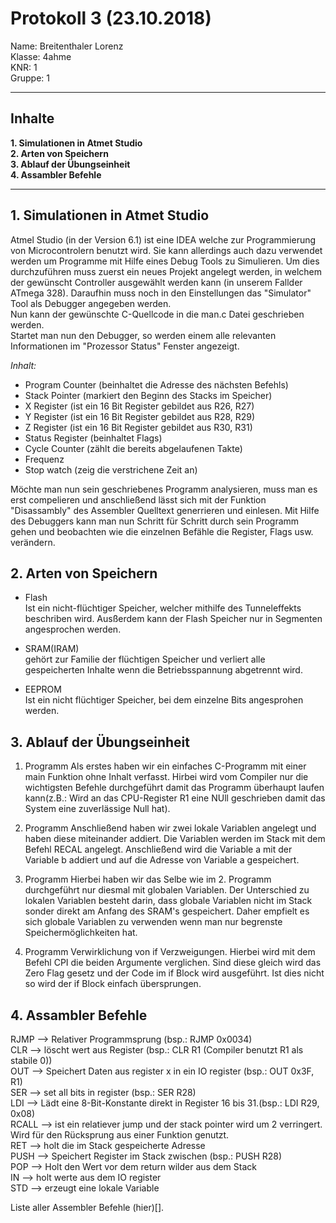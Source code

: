 # Protokoll 3 (23.10.2018)

Name: Breitenthaler Lorenz  
Klasse: 4ahme  
KNR: 1  
Gruppe: 1

---
## Inhalte

**1. Simulationen in Atmet Studio**  
**2. Arten von Speichern**  
**3. Ablauf der Übungseinheit**  
**4. Assambler Befehle**  

--- 

## 1. Simulationen in Atmet Studio

Atmel Studio (in der Version 6.1) ist eine IDEA welche zur Programmierung von Microcontrolern benutzt wird. Sie kann allerdings auch dazu verwendet werden um Programme mit Hilfe eines Debug Tools zu Simulieren. 
Um dies durchzuführen muss zuerst ein neues Projekt angelegt werden, in welchem  der gewünscht Controller ausgewählt werden kann (in unserem Fallder ATmega 328). Daraufhin muss noch in den Einstellungen das "Simulator" Tool als Debugger angegeben werden.  
Nun kann der gewünschte C-Quellcode in die man.c Datei geschrieben werden.  
Startet man nun den Debugger, so werden einem alle relevanten Informationen im "Prozessor Status" Fenster angezeigt.  

_Inhalt:_
 - Program Counter (beinhaltet die Adresse des nächsten Befehls)
 - Stack Pointer (markiert den Beginn des Stacks im Speicher) 
 - X Register (ist ein 16 Bit Register gebildet aus R26, R27)
 - Y Register (ist ein 16 Bit Register gebildet aus R28, R29)
 - Z Register (ist ein 16 Bit Register gebildet aus R30, R31)
 - Status Register (beinhaltet Flags)
 - Cycle Counter (zählt die bereits abgelaufenen Takte)
 - Frequenz
 - Stop watch (zeig die verstrichene Zeit an)

Möchte man nun sein geschriebenes Programm analysieren, muss man es erst compelieren und anschließend lässt sich mit der Funktion "Disassambly"  des Assembler Quelltext generrieren und einlesen. Mit Hilfe des Debuggers kann man nun Schritt für Schritt durch sein Programm gehen und beobachten wie die einzelnen Befähle die Register, Flags usw. verändern. 

## 2. Arten von Speichern

- Flash  
Ist ein nicht-flüchtiger Speicher, welcher mithilfe des Tunneleffekts beschriben wird. Ausßerdem kann der Flash Speicher nur in Segmenten angesprochen werden.  

- SRAM(IRAM)  
gehört zur Familie der flüchtigen Speicher und verliert alle gespeicherten Inhalte wenn die Betriebsspannung abgetrennt wird.

- EEPROM  
Ist ein nicht flüchtiger Speicher, bei dem einzelne Bits angesprohen werden.  

## 3. Ablauf der Übungseinheit

1. Programm
Als erstes haben wir ein einfaches C-Programm mit einer main Funktion ohne Inhalt verfasst. Hirbei wird vom Compiler nur die wichtigsten Befehle durchgeführt damit das Programm überhaupt laufen kann(z.B.: Wird an das CPU-Register R1 eine NUll geschrieben damit das System eine zuverlässige Null hat).

2. Programm
Anschließend haben wir zwei lokale Variablen angelegt und haben diese miteinander addiert. Die Variablen werden im Stack mit dem Befehl RECAL angelegt. Anschließend wird die Variable a mit der Variable b addiert und auf die Adresse von Variable a gespeichert. 

3. Programm
Hierbei haben wir das Selbe wie im 2. Programm durchgeführt nur diesmal mit globalen Variablen. Der Unterschied zu lokalen Variablen besteht darin, dass globale Variablen nicht im Stack sonder direkt am Anfang des SRAM's gespeichert. Daher empfielt es sich globale Variablen zu verwenden wenn man nur begrenste Speichermöglichkeiten hat.  

4. Programm 
Verwirklichung von if Verzweigungen. Hierbei wird mit dem Befehl CPI die beiden Argumente verglichen. Sind diese gleich wird das Zero Flag gesetz und der Code im if Block wird ausgeführt. Ist dies nicht so wird der if Block einfach übersprungen.  

## 4. Assambler Befehle 

RJMP --> Relativer Programmsprung (bsp.: RJMP 0x0034)  
CLR --> löscht wert aus Register (bsp.: CLR R1 (Compiler benutzt R1 als stabile 0))  
OUT —> Speichert Daten aus register x in ein IO register (bsp.: OUT 0x3F, R1)  
SER —> set all bits in register (bsp.: SER R28)  
LDI —> Lädt eine 8-Bit-Konstante direkt in Register 16 bis 31.(bsp.: LDI R29, 0x08)  
RCALL —> ist ein relatiever jump und der stack pointer wird um 2 verringert. Wird für den Rücksprung aus einer Funktion genutzt.   
RET —> holt die im Stack gespeicherte Adresse  
PUSH —> Speichert Register im Stack zwischen (bsp.: PUSH R28)  
POP —> Holt den Wert vor dem return wilder aus dem Stack  
IN —> holt werte aus dem IO register  
STD —> erzeugt eine lokale Variable

Liste aller Assembler Befehle (hier)[].
